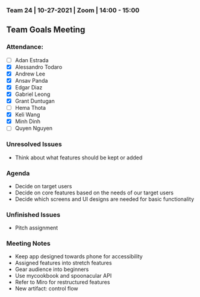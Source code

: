 ### Team 24 | 10-27-2021 | Zoom | 14:00 - 15:00

## Team Goals Meeting

### Attendance:

- [ ] Adan Estrada
- [x] Alessandro Todaro
- [x] Andrew Lee
- [x] Ansav Panda
- [x] Edgar Diaz
- [x] Gabriel Leong
- [x] Grant Duntugan
- [ ] Hema Thota
- [x] Keli Wang
- [x] Minh Dinh
- [ ] Quyen Nguyen

### Unresolved Issues

- Think about what features should be kept or added

### Agenda

- Decide on target users
- Decide on core features based on the needs of our target users
- Decide which screens and UI designs are needed for basic functionality

### Unfinished Issues

- Pitch assignment

### Meeting Notes

- Keep app designed towards phone for accessibility
- Assigned features into stretch features
- Gear audience into beginners
- Use mycookbook and spoonacular API
- Refer to Miro for restructured features
- New artifact: control flow
